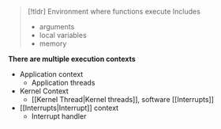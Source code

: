 
> [!tldr] Environment where functions execute
> Includes
> * arguments
> * local variables
> * memory

**There are multiple execution contexts**
* Application context
	* Application threads
* Kernel Context
	* [[Kernel Thread|Kernel threads]], software [[Interrupts]]
* [[Interrupts|Interrupt]] context
	* Interrupt handler
